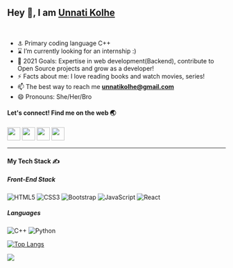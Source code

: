 ## Hey 👋, I am [Unnati Kolhe](https://unnatikolhe.hashnode.dev/)
<br>
<!--<img align="right" width="50%" src="">-->

- :anchor:	Primary coding language C++
- :hourglass:	 I’m currently looking for an internship :)
- 🥅 2021 Goals: Expertise in web development(Backend), contribute to Open Source projects and grow as a developer!
- ⚡ Facts about me: I love reading books and watch movies, series!
- 📫 The best way to reach me **unnatikolhe@gmail.com**
- 😄 Pronouns: She/Her/Bro

<!--- 🔭 I’m currently getting my grip on Competitive Coding-->
<!---- 📝 I share what I think on [Hashnode](https://unnatikolhe.hashnode.dev/)-->

#### Let's connect! Find me on the web :earth_asia:	</i></b>

[<img height="30" src="https://img.shields.io/badge/Hashnode-%230077B5.svg?&style=for-the-badge&logo=Hashnode&logoColor=white" />][Hashnode]
<a href="mailto:unnatikolhe@gmail.com" style="text-decoration:none"><img height="30" src = "https://img.shields.io/badge/gmail-c14438?&style=for-the-badge&logo=gmail&logoColor=white"></a>
[<img height="30" src="https://img.shields.io/badge/linkedin-blue.svg?&style=for-the-badge&logo=linkedin&logoColor=white" />][LinkedIn]
[<img height="30" src = "https://img.shields.io/badge/Facebook-036be4.svg?&style=for-the-badge&logo=facebook&logoColor=white">][Facebook]
<br />
<hr />

#### My Tech Stack ✍️

##### Front-End Stack
![HTML5](https://img.shields.io/badge/-HTML5-E34F26?style=flat-square&logo=html5&logoColor=white)
![CSS3](https://img.shields.io/badge/-CSS3-1572B6?style=flat-square&logo=css3)
![Bootstrap](https://img.shields.io/badge/-Bootstrap-563D7C?style=flat-square&logo=bootstrap)
![JavaScript](https://img.shields.io/badge/-JavaScript-yellow?style=flat-square&logo=javascript)
![React](https://img.shields.io/badge/-React-black?style=flat-square&logo=react)

##### Languages
![C++](https://img.shields.io/badge/-C/C++-00599C?style=flat-square&logo=C)
![Python](https://img.shields.io/badge/-Python-black?style=flat-square&logo=Python)


<!--[![Unnati's GitHub stats](https://github-readme-stats.vercel.app/api?username=unnatik&show_icons=true&theme=dracula)](https://github.com/anuraghazra/github-readme-stats)-->

[![Top Langs](https://github-readme-stats.vercel.app/api/top-langs/?username=unnatik&langs_count=4&layout=compact&theme=dracula)](https://github.com/anuraghazra/github-readme-stats)

![](https://komarev.com/ghpvc/?username=unnatik&color=79FFE1)  


[Hashnode]: https://unnatikolhe.hashnode.dev/
[gmail]: https://gmail.com
[LinkedIn]: https://www.linkedin.com/in/unnati-kolhe/
[Facebook]: https://www.facebook.com/unnati.kolhe/
